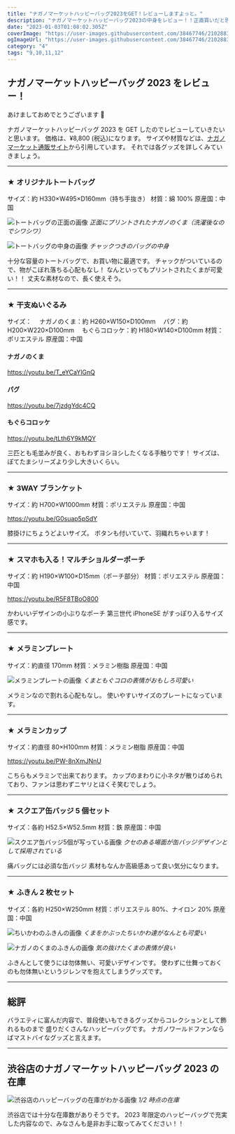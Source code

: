 ```yaml
---
title: "ナガノマーケットハッピーバッグ2023をGET！レビューしますよっと。"
description: "ナガノマーケットハッピーバッグ2023の中身をレビュー！！正直買いだと思います。"
date: "2023-01-03T01:08:02.305Z"
coverImage: "https://user-images.githubusercontent.com/38467746/210288302-c07d9fb9-927c-41ce-8fca-4c0bbb62ae0d.jpeg"
ogImageUrl: "https://user-images.githubusercontent.com/38467746/210288302-c07d9fb9-927c-41ce-8fca-4c0bbb62ae0d.jpeg"
category: "4"
tags: "9,10,11,12"
---
```


## **ナガノマーケットハッピーバッグ 2023 をレビュー！**

あけましておめでとうございます 🎍

ナガノマーケットハッピーバッグ 2023 を GET したのでレビューしていきたいと思います。
価格は、¥8,800 (税込)になります。
サイズや材質などは、[ナガノマーケット通販サイト](https://nagano-market.jp/products/4582662923638)から引用しています。
それでは各グッズを詳しくみていきましょう。

---

### **★ オリジナルトートバッグ**

サイズ：約 H330×W495×D160mm（持ち手抜き）
材質：綿 100%
原産国：中国

![トートバッグの正面の画像](https://user-images.githubusercontent.com/38467746/210239684-6fba934f-5069-45e4-920a-7a5c925e9c28.jpeg)
_正面にプリントされたナガノのくま（洗濯後なのでシワシワ）_

![トートバッグの中身の画像](https://user-images.githubusercontent.com/38467746/210239688-d50579fe-8611-4440-85f4-2b1c3b6e4d12.jpeg)
_チャックつきのバッグの中身_

十分な容量のトートバッグで、お買い物に最適です。
チャックがついているので、物がこぼれ落ちる心配もなし！
なんといってもプリントされたくまが可愛い！！
丈夫な素材なので、長く使えそう。

---

### **★ 干支ぬいぐるみ**

サイズ：
　ナガノのくま：約 H260×W150×D100mm
　パグ：約 H200×W220×D100mm
　もぐらコロッケ：約 H180×W140×D100mm
材質：ポリエステル
原産国：中国

#### **ナガノのくま**

https://youtu.be/T_eYCaYlGnQ

#### **パグ**

https://youtu.be/7jzdgYdc4CQ

#### **もぐらコロッケ**

https://youtu.be/tLth6Y9kMQY

三匹とも毛並みが良く、おもわずヨシヨシしたくなる手触りです！
サイズは、ぽてたまシリーズより少し大きいくらい。

---

### **★ 3WAY ブランケット**

サイズ：約 H700×W1000mm
材質：ポリエステル
原産国：中国

https://youtu.be/G0suap5pSdY

膝掛けにちょうどよいサイズ。
ボタンも付いていて、羽織れちゃいます！

---

### **★ スマホも入る！マルチショルダーポーチ**

サイズ：約 H190×W100×D15mm（ポーチ部分）
材質：ポリエステル
原産国：中国

https://youtu.be/R5F8TBoO800

かわいいデザインの小ぶりなポーチ
第三世代 iPhoneSE がすっぽり入るサイズ感です。

---

### **★ メラミンプレート**

サイズ：約直径 170mm
材質：メラミン樹脂
原産国：中国

![メラミンプレートの画像](https://user-images.githubusercontent.com/38467746/210239584-68d4ee10-e8b1-4a0f-b6b8-c4003165d74e.jpeg)
_くまともぐコロの表情がおもしろ可愛い_

メラミンなので割れる心配もなし。
使いやすいサイズのプレートになっています。

---

### **★ メラミンカップ**

サイズ：約直径 80×H100mm
材質：メラミン樹脂
原産国：中国

https://youtu.be/PW-8nXmJNnU

こちらもメラミンで出来ております。
カップのまわりに小ネタが散りばめられており、ファンは思わずニヤリとほくそ笑むでしょう。

---

### **★ スクエア缶バッジ 5 個セット**

サイズ：各約 H52.5×W52.5mm
材質：鉄
原産国：中国

![スクエア缶バッジ5個が写っている画像](https://user-images.githubusercontent.com/38467746/210239549-b306c9f5-d246-4cc2-8ba9-461587905cd0.jpeg)
_クセのある場面が缶バッジデザインとして採用されている_

痛バッグには必須な缶バッジ
素材もなんか高級感あって良い気分になります。

---

### **★ ふきん 2 枚セット**

サイズ：各約 H250×W250mm
材質：ポリエステル 80%、ナイロン 20%
原産国：中国

![ちいかわのふきんの画像](https://user-images.githubusercontent.com/38467746/210239569-520206d1-32df-4065-9414-837ae63cb4bd.jpeg)
_くまをかぶったちいかわ達がなんとも可愛い_

![ナガノのくまのふきんの画像](https://user-images.githubusercontent.com/38467746/210239579-032b0935-ea39-4498-b013-39b14d4fda17.jpeg)
_気の抜けたくまの表情が良い_

ふきんとして使うには勿体無い、可愛いデザインです。
使わずに仕舞っておくのも勿体無いというジレンマを抱えてしまうグッズです。

---

## **総評**

バラエティに富んだ内容で、普段使いもできるグッズからコレクションとして飾れるものまで
盛りだくさんなハッピーバッグです。
ナガノワールドファンならばマストバイなグッズと言えます。

---

## **渋谷店のナガノマーケットハッピーバッグ 2023 の在庫**

![渋谷店のハッピーバッグの在庫がわかる画像](https://user-images.githubusercontent.com/38467746/210288304-38d8d80d-86b8-4cb3-9bb2-cb3ad0bb7d6e.jpeg)
_1/2 時点の在庫_

渋谷店では十分な在庫数がありそうです。
2023 年限定のハッピーバッグで充実した内容なので、みなさんも是非お手に取ってみてください！！
